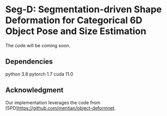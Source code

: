 # Seg-D: Segmentation-driven Shape Deformation for Categorical 6D Object Pose and Size Estimation
The code will be coming soon.
## Dependencies
python 3.8
pytorch 1.7
cuda 11.0
## Acknowledgment
Our implementation leverages the code from [SPD]<https://github.com/mentian/object-deformnet>.
